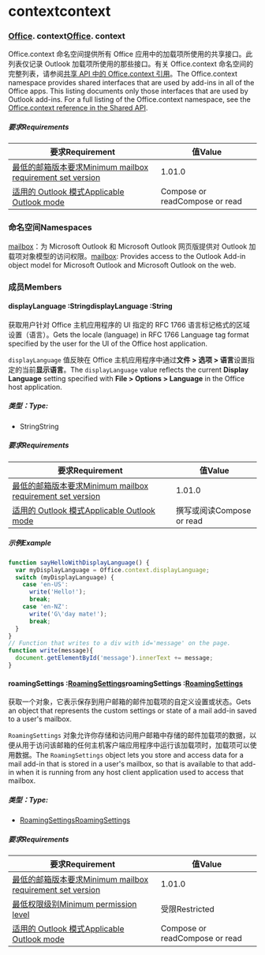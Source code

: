 
# <a name="context"></a><span data-ttu-id="f5ea1-101">context</span><span class="sxs-lookup"><span data-stu-id="f5ea1-101">context</span></span>

### <span data-ttu-id="f5ea1-p101">[Office](Office.md). context</span><span class="sxs-lookup"><span data-stu-id="f5ea1-p101">[Office](Office.md). context</span></span>

<span data-ttu-id="f5ea1-p102">Office.context 命名空间提供所有 Office 应用中的加载项所使用的共享接口。此列表仅记录 Outlook 加载项所使用的那些接口。有关 Office.context 命名空间的完整列表，请参阅[共享 API 中的 Office.context 引用](/javascript/api/office/office.context)。</span><span class="sxs-lookup"><span data-stu-id="f5ea1-p102">The Office.context namespace provides shared interfaces that are used by add-ins in all of the Office apps. This listing documents only those interfaces that are used by Outlook add-ins. For a full listing of the Office.context namespace, see the [Office.context reference in the Shared API](/javascript/api/office/office.context).</span></span>


##### <a name="requirements"></a><span data-ttu-id="f5ea1-106">要求</span><span class="sxs-lookup"><span data-stu-id="f5ea1-106">Requirements</span></span>

|<span data-ttu-id="f5ea1-107">要求</span><span class="sxs-lookup"><span data-stu-id="f5ea1-107">Requirement</span></span>| <span data-ttu-id="f5ea1-108">值</span><span class="sxs-lookup"><span data-stu-id="f5ea1-108">Value</span></span>|
|---|---|
|[<span data-ttu-id="f5ea1-109">最低的邮箱版本要求</span><span class="sxs-lookup"><span data-stu-id="f5ea1-109">Minimum mailbox requirement set version</span></span>](/javascript/office/requirement-sets/outlook-api-requirement-sets)| <span data-ttu-id="f5ea1-110">1.0</span><span class="sxs-lookup"><span data-stu-id="f5ea1-110">1.0</span></span>|
|[<span data-ttu-id="f5ea1-111">适用的 Outlook 模式</span><span class="sxs-lookup"><span data-stu-id="f5ea1-111">Applicable Outlook mode</span></span>](https://docs.microsoft.com/outlook/add-ins/#extension-points)| <span data-ttu-id="f5ea1-112">Compose or read</span><span class="sxs-lookup"><span data-stu-id="f5ea1-112">Compose or read</span></span>|

### <a name="namespaces"></a><span data-ttu-id="f5ea1-113">命名空间</span><span class="sxs-lookup"><span data-stu-id="f5ea1-113">Namespaces</span></span>

<span data-ttu-id="f5ea1-114">[mailbox](office.context.mailbox.md)：为 Microsoft Outlook 和 Microsoft Outlook 网页版提供对 Outlook 加载项对象模型的访问权限。</span><span class="sxs-lookup"><span data-stu-id="f5ea1-114">[mailbox](office.context.mailbox.md): Provides access to the Outlook Add-in object model for Microsoft Outlook and Microsoft Outlook on the web.</span></span>

### <a name="members"></a><span data-ttu-id="f5ea1-115">成员</span><span class="sxs-lookup"><span data-stu-id="f5ea1-115">Members</span></span>

####  <a name="displaylanguage-string"></a><span data-ttu-id="f5ea1-116">displayLanguage :String</span><span class="sxs-lookup"><span data-stu-id="f5ea1-116">displayLanguage :String</span></span>

<span data-ttu-id="f5ea1-117">获取用户针对 Office 主机应用程序的 UI 指定的 RFC 1766 语言标记格式的区域设置（语言）。</span><span class="sxs-lookup"><span data-stu-id="f5ea1-117">Gets the locale (language) in RFC 1766 Language tag format specified by the user for the UI of the Office host application.</span></span>

<span data-ttu-id="f5ea1-118">`displayLanguage` 值反映在 Office 主机应用程序中通过**文件 > 选项 > 语言**设置指定的当前**显示语言**。</span><span class="sxs-lookup"><span data-stu-id="f5ea1-118">The `displayLanguage` value reflects the current **Display Language** setting specified with **File > Options > Language** in the Office host application.</span></span>

##### <a name="type"></a><span data-ttu-id="f5ea1-119">类型：</span><span class="sxs-lookup"><span data-stu-id="f5ea1-119">Type:</span></span>

*   <span data-ttu-id="f5ea1-120">String</span><span class="sxs-lookup"><span data-stu-id="f5ea1-120">String</span></span>

##### <a name="requirements"></a><span data-ttu-id="f5ea1-121">要求</span><span class="sxs-lookup"><span data-stu-id="f5ea1-121">Requirements</span></span>

|<span data-ttu-id="f5ea1-122">要求</span><span class="sxs-lookup"><span data-stu-id="f5ea1-122">Requirement</span></span>| <span data-ttu-id="f5ea1-123">值</span><span class="sxs-lookup"><span data-stu-id="f5ea1-123">Value</span></span>|
|---|---|
|[<span data-ttu-id="f5ea1-124">最低的邮箱版本要求</span><span class="sxs-lookup"><span data-stu-id="f5ea1-124">Minimum mailbox requirement set version</span></span>](/javascript/office/requirement-sets/outlook-api-requirement-sets)| <span data-ttu-id="f5ea1-125">1.0</span><span class="sxs-lookup"><span data-stu-id="f5ea1-125">1.0</span></span>|
|[<span data-ttu-id="f5ea1-126">适用的 Outlook 模式</span><span class="sxs-lookup"><span data-stu-id="f5ea1-126">Applicable Outlook mode</span></span>](https://docs.microsoft.com/outlook/add-ins/#extension-points)| <span data-ttu-id="f5ea1-127">撰写或阅读​</span><span class="sxs-lookup"><span data-stu-id="f5ea1-127">Compose or read</span></span>|

##### <a name="example"></a><span data-ttu-id="f5ea1-128">示例</span><span class="sxs-lookup"><span data-stu-id="f5ea1-128">Example</span></span>

```js
function sayHelloWithDisplayLanguage() {
  var myDisplayLanguage = Office.context.displayLanguage;
  switch (myDisplayLanguage) {
    case 'en-US':
      write('Hello!');
      break;
    case 'en-NZ':
      write('G\'day mate!');
      break;
  }
}
// Function that writes to a div with id='message' on the page.
function write(message){
  document.getElementById('message').innerText += message;
}
```

####  <a name="roamingsettings-roamingsettingsjavascriptapioutlook11officeroamingsettings"></a><span data-ttu-id="f5ea1-129">roamingSettings :[RoamingSettings](/javascript/api/outlook_1_1/office.RoamingSettings)</span><span class="sxs-lookup"><span data-stu-id="f5ea1-129">roamingSettings :[RoamingSettings](/javascript/api/outlook_1_1/office.RoamingSettings)</span></span>

<span data-ttu-id="f5ea1-130">获取一个对象，它表示保存到用户邮箱的邮件加载项的自定义设置或状态。</span><span class="sxs-lookup"><span data-stu-id="f5ea1-130">Gets an object that represents the custom settings or state of a mail add-in saved to a user's mailbox.</span></span>

<span data-ttu-id="f5ea1-131">`RoamingSettings` 对象允许你存储和访问用户邮箱中存储的邮件加载项的数据，以便从用于访问该邮箱的任何主机客户端应用程序中运行该加载项时，加载项可以使用数据。</span><span class="sxs-lookup"><span data-stu-id="f5ea1-131">The `RoamingSettings` object lets you store and access data for a mail add-in that is stored in a user's mailbox, so that is available to that add-in when it is running from any host client application used to access that mailbox.</span></span>

##### <a name="type"></a><span data-ttu-id="f5ea1-132">类型：</span><span class="sxs-lookup"><span data-stu-id="f5ea1-132">Type:</span></span>

*   [<span data-ttu-id="f5ea1-133">RoamingSettings</span><span class="sxs-lookup"><span data-stu-id="f5ea1-133">RoamingSettings</span></span>](/javascript/api/outlook_1_1/office.RoamingSettings)

##### <a name="requirements"></a><span data-ttu-id="f5ea1-134">要求</span><span class="sxs-lookup"><span data-stu-id="f5ea1-134">Requirements</span></span>

|<span data-ttu-id="f5ea1-135">要求</span><span class="sxs-lookup"><span data-stu-id="f5ea1-135">Requirement</span></span>| <span data-ttu-id="f5ea1-136">值</span><span class="sxs-lookup"><span data-stu-id="f5ea1-136">Value</span></span>|
|---|---|
|[<span data-ttu-id="f5ea1-137">最低的邮箱版本要求</span><span class="sxs-lookup"><span data-stu-id="f5ea1-137">Minimum mailbox requirement set version</span></span>](/javascript/office/requirement-sets/outlook-api-requirement-sets)| <span data-ttu-id="f5ea1-138">1.0</span><span class="sxs-lookup"><span data-stu-id="f5ea1-138">1.0</span></span>|
|[<span data-ttu-id="f5ea1-139">最低权限级别</span><span class="sxs-lookup"><span data-stu-id="f5ea1-139">Minimum permission level</span></span>](https://docs.microsoft.com/outlook/add-ins/understanding-outlook-add-in-permissions)| <span data-ttu-id="f5ea1-140">受限</span><span class="sxs-lookup"><span data-stu-id="f5ea1-140">Restricted</span></span>|
|[<span data-ttu-id="f5ea1-141">适用的 Outlook 模式</span><span class="sxs-lookup"><span data-stu-id="f5ea1-141">Applicable Outlook mode</span></span>](https://docs.microsoft.com/outlook/add-ins/#extension-points)| <span data-ttu-id="f5ea1-142">Compose or read</span><span class="sxs-lookup"><span data-stu-id="f5ea1-142">Compose or read</span></span>|